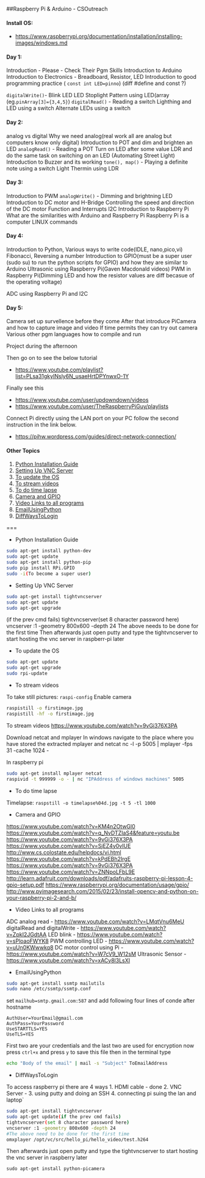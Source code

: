 
##Raspberry Pi & Arduino - CSOutreach

<!-- MarkdownTOC -->

<!-- /MarkdownTOC -->

#### Install OS:
* https://www.raspberrypi.org/documentation/installation/installing-images/windows.md

#### Day 1:
Introduction - Please - Check Their Pgm Skills
Introduction to Arduino
Introduction to Electronics - Breadboard, Resistor, LED
Introduction to good programming practice 
( `const int LED=pinno`) (diff #define and const ?)

`digitalWrite()`- Blink LED
        LED Stoplight
        Pattern using LED(array (eg.`pinArray[3]={3,4,5}`)
`digitalRead()` - Reading a switch
        Lighthing and LED using a switch
        Alternate LEDs using a switch


#### Day 2:
analog vs digital
Why we need analog(real work all are analog but computers know only digital)
Introduction to POT and dim and brighten an LED
`analogRead()` -  Reading a POT
        Turn on LED after some value
        LDR and do the same task on switching on an LED (Automating Street Light)
Introduction to Buzzer and its working
`tone(), map()` - Playing a definite note using a switch
        Light Thermin using LDR


#### Day 3: 
Introduction to PWM
`analogWrite()` - Dimming and brightning LED      
Introduction to DC motor and H-Bridge
Controlling the speed and direction of the DC motor
Function and Interrupts
I2C
Introduction to Raspberry Pi
What are the similarities with Arduino and Raspberry Pi
Raspberry Pi is a computer
LINUX commands

#### Day 4:
Introduction to Python, Various ways to write code(IDLE, nano,pico,vi)
Fibonacci, Reversing a number
Introduction to GPIO(must be a super user (sudo su) to run the python scripts for GPIO) and how they are similar to Arduino
Ultrasonic using Raspberry Pi(Gaven Macdonald videos)
PWM in Raspberry Pi(Dimming LED and how the resistor values are diff becasue of the operating voltage)

ADC using Raspberry Pi and I2C

#### Day 5:
Camera set up survellence before they come
After that introduce PiCamera and how to capture image and video
If time permits they can try out camera
Various other pgm languages how to compile and run

Project during the afternoon

Then go on to see the below tutorial
* https://www.youtube.com/playlist?list=PLsa31gkyINsly6N_usaeHrtDPYnwxO-1Y

Finally  see this
* https://www.youtube.com/user/updowndown/videos
* https://www.youtube.com/user/TheRaspberryPiGuy/playlists

Connect Pi directly using the LAN port on your PC follow the second instruction in the link below.
* https://pihw.wordpress.com/guides/direct-network-connection/

#### Other Topics
1. [Python Installation Guide](#python-installation-guide)
2. [Setting Up VNC Server](#setting-up-vnc-server)
3. [To update the OS](#to-update-the-os)
4. [To stream videos](#to-stream-videos)
5. [To do time lapse](#to-do-time-lapse)
6. [Camera and GPIO](#camera-and-gpio)
7. [Video Links to all programs](#video-links-to-all-programs)
8. [EmailUsingPython](#emailusingpython)
9. [DiffWaysToLogin](#diffwaystologin)

===

* Python Installation Guide

```bash
sudo apt-get install python-dev
sudo apt-get update
sudo apt-get install python-pip
sudo pip install RPi.GPIO
sudo -i(To become a super user)
```

* Setting Up VNC Server

```bash
sudo apt-get install tightvncserver
sudo apt-get update
sudo apt-get upgrade
```
(if the prev cmd fails)
tightvncserver(set 8 character password here)
vncserver :1 -geometry 800x600 -depth 24
The above needs to be done for the first time
Then afterwards just open putty and type the tightvncserver to start 
hosting the vnc server in raspberr-pi later

* To update the OS

```bash
sudo apt-get update
sudo apt-get upgrade
sudo rpi-update
```


* To stream videos

To take still pictures:
`raspi-config`
Enable camera
```bash
raspistill -o firstimage.jpg
raspistill -hf -o firstimage.jpg
```
To stream videos https://www.youtube.com/watch?v=9vGi376X3PA

Download netcat and mplayer
In windows navigate to the place where you have stored the extracted mplayer and netcat
nc -l -p 5005 | mplayer -fps 31 -cache 1024 -

In raspberry pi 
```bash
sudo apt-get install mplayer netcat
raspivid -t 999999 -o - | nc "IPAddress of windows machines" 5005
```
 
* To do time lapse

Timelapse:
`raspstill -o timelapse%04d.jpg -t 5 -tl 1000`

* Camera and GPIO

https://www.youtube.com/watch?v=KM4n2OtwGl0
https://www.youtube.com/watch?v=q_NvDTZIaS4&feature=youtu.be
https://www.youtube.com/watch?v=9vGi376X3PA
https://www.youtube.com/watch?v=SjEZ4y0vIUE
http://www.cs.colostate.edu/helpdocs/vi.html
https://www.youtube.com/watch?v=kPdEBh2IrgE
https://www.youtube.com/watch?v=9vGi376X3PA
https://www.youtube.com/watch?v=ZNNpoLFbL9E
http://learn.adafruit.com/downloads/pdf/adafruits-raspberry-pi-lesson-4-gpio-setup.pdf
https://www.raspberrypi.org/documentation/usage/gpio/
http://www.pyimagesearch.com/2015/02/23/install-opencv-and-python-on-your-raspberry-pi-2-and-b/

* Video Links to all programs

ADC analog read - https://www.youtube.com/watch?v=LMqtVnu6MeU
digitalRead and digitalWrite - https://www.youtube.com/watch?v=ZpkI2JGdtAA
LED blink - https://www.youtube.com/watch?v=sPloaoFWYK8
PWM controlling LED - https://www.youtube.com/watch?v=uUn0KWwwkq8
DC motor control using Pi - https://www.youtube.com/watch?v=W7cV9_W12sM
Ultrasonic Sensor - https://www.youtube.com/watch?v=xACy8l3LsXI

* EmailUsingPython

```bash
sudo apt-get install ssmtp mailutils
sudo nano /etc/ssmtp/ssmtp.conf
```

set `mailhub=smtp.gmail.com:587` and add following four lines of conde after hostname

```
AuthUser=YourEmail@gmail.com
AuthPass=YourPassword
UseSTARTTLS=YES
UseTLS=YES
```
First two are your credentials and the last two are used for encryption
now press `ctrl+x` and press `y` to save this file then in the terminal type

```bash
echo "Body of the email" | mail -s "Subject" ToEmailAddress
```

* DiffWaysToLogin

To access raspberry pi
there are 4 ways
    1. HDMI cable - done
    2. VNC Server -
    3. using putty and doing an SSH
    4. connecting pi suing the lan and laptop`

```bash
sudo apt-get install tightvncserver
sudo apt-get update(if the prev cmd fails)
tightvncserver(set 8 character password here)
vncserver :1 -geometry 800x600 -depth 24
#The above need to be done for the first time
omxplayer /opt/vc/src/hello_pi/hello_video/test.h264
```
Then afterwards just open putty and type the tightvncserver to start 
hosting the vnc server in raspberry later

`sudo apt-get install python-picamera`
